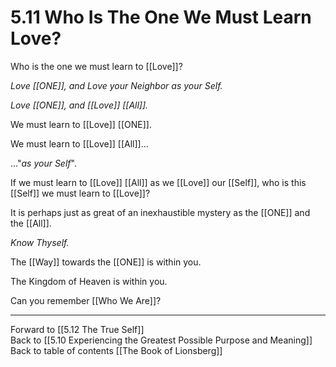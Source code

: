# 5.11 Who Is The One We Must Learn Love?

Who is the one we must learn to [[Love]]? 

_Love [[ONE]], and Love your Neighbor as your Self._ 

_Love [[ONE]], and [[Love]] [[All]]._

We must learn to [[Love]] [[ONE]]. 

We must learn to [[Love]] [[All]]...  

..."_as your Self_". 

If we must learn to [[Love]] [[All]] as we [[Love]] our [[Self]], who is this [[Self]] we must learn to [[Love]]? 

It is perhaps just as great of an inexhaustible mystery as the [[ONE]] and the [[All]]. 

_Know Thyself._

The [[Way]] towards the [[ONE]] is within you.  

The Kingdom of Heaven is within you. 

Can you remember [[Who We Are]]? 

___

Forward to [[5.12 The True Self]]      
Back to [[5.10 Experiencing the Greatest Possible Purpose and Meaning]]      
Back to table of contents [[The Book of Lionsberg]]  


